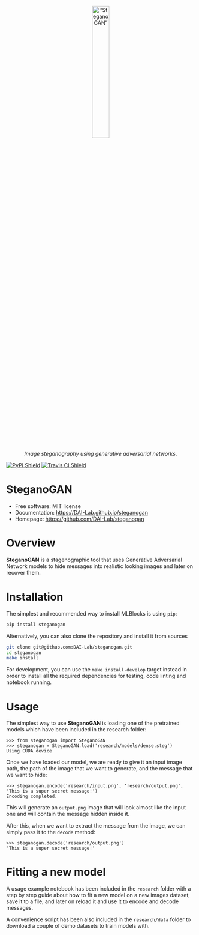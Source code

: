 <p align="center">
<img width=30% src="https://dai.lids.mit.edu/wp-content/uploads/2018/06/mlblocks-icon.png" alt=“SteganoGAN” />
</p>

<p align="center">
<i>
Image steganography using generative adversarial networks.
</i>
</p>

[![PyPI Shield](https://img.shields.io/pypi/v/steganogan.svg)](https://pypi.python.org/pypi/steganogan)
[![Travis CI Shield](https://travis-ci.org/DAI-Lab/steganogan.svg?branch=master)](https://travis-ci.org/DAI-Lab/steganogan)

# SteganoGAN

- Free software: MIT license
- Documentation: https://DAI-Lab.github.io/steganogan
- Homepage: https://github.com/DAI-Lab/steganogan

# Overview

**SteganoGAN** is a stagenographic tool that uses Generative Adversarial Network models
to hide messages into realistic looking images and later on recover them.

# Installation

The simplest and recommended way to install MLBlocks is using `pip`:

```bash
pip install steganogan
```

Alternatively, you can also clone the repository and install it from sources

```bash
git clone git@github.com:DAI-Lab/steganogan.git
cd steganogan
make install
```

For development, you can use the `make install-develop` target instead in order to install all
the required dependencies for testing, code linting and notebook running.

# Usage

The simplest way to use **SteganoGAN** is loading one of the pretrained models  which have been
included in the research folder:

```
>>> from steganogan import SteganoGAN
>>> steganogan = SteganoGAN.load('research/models/dense.steg')
Using CUDA device
```

Once we have loaded our model, we are ready to give it an input image path, the path of the
image that we want to generate, and the message that we want to hide:

```
>>> steganogan.encode('research/input.png', 'research/output.png', 'This is a super secret message!')
Encoding completed.
```

This will generate an `output.png` image that will look almost like the input one and will
contain the message hidden inside it.

After this, when we want to extract the message from the image, we can simply pass it to the
`decode` method:

```
>>> steganogan.decode('research/output.png')
'This is a super secret message!'
```

# Fitting a new model

A usage example notebook has been included in the `research` folder with a step by step guide
about how to fit a new model on a new images dataset, save it to a file, and later on reload it
and use it to encode and decode messages.

A convenience script has been also included in the `research/data` folder to download a couple
of demo datasets to train models with.

